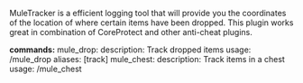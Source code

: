 MuleTracker is a efficient logging tool that will provide you the coordinates of the location of where certain items have been dropped.
This plugin works great in combination of CoreProtect and other anti-cheat plugins.

**commands:**
  mule_drop:
    description: Track dropped items
    usage: /mule_drop <playerName>
    aliases: [track]
  mule_chest:
    description: Track items in a chest
    usage: /mule_chest <playerName>
